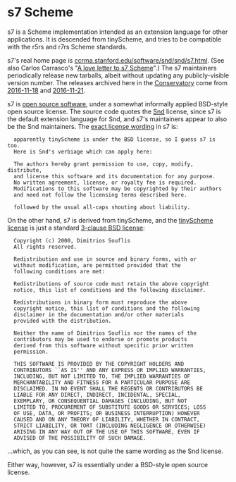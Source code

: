 s7 Scheme
=========

s7 is a Scheme implementation intended as an extension language for
other applications.  It is descended from tinyScheme, and tries to be
compatible with the r5rs and r7rs Scheme standards.

s7's real home page is
[ccrma.stanford.edu/software/snd/snd/s7.html](https://ccrma.stanford.edu/software/snd/snd/s7.html).
(See also Carlos Carrasco's "[A love letter to s7
Scheme](http://carloscarrasco.com/a-love-letter-to-s7-scheme.html)".)
The s7 maintainers periodically release new tarballs, albeit without
updating any publicly-visible version number.  The releases archived
here in the [Conservatory](https://conservatory.github.io/) come from
[2016-11-18](https://github.com/Conservatory/s7/commit/20ab60ef10fedbfa14827810cebdf523f5740167)
and
[2016-11-21](https://github.com/Conservatory/s7/commit/52e61e0b7f8132efe5df466901a34584ebbd2ceb).

s7 is [open source software](https://opensource.org/definition), under
a somewhat informally applied BSD-style open source license.  The
source code quotes the
[Snd](https://ccrma.stanford.edu/software/snd/index.html) license,
since s7 is the default extension language for Snd, and s7's
maintainers appear to also be the Snd maintainers.  The [exact license
wording](https://github.com/Conservatory/s7/blob/master/s7.c) in s7
is:

      apparently tinyScheme is under the BSD license, so I guess s7 is too.
      Here is Snd's verbiage which can apply here:
  
      The authors hereby grant permission to use, copy, modify, distribute,
      and license this software and its documentation for any purpose.  
      No written agreement, license, or royalty fee is required.  
      Modifications to this software may be copyrighted by their authors 
      and need not follow the licensing terms described here.
  
      followed by the usual all-caps shouting about liability.

On the other hand, s7 is derived from tinyScheme, and the [tinyScheme
license](http://tinyscheme.sourceforge.net/license.txt) is just a
standard [3-clause BSD
license](https://opensource.org/licenses/BSD-3-Clause):

      Copyright (c) 2000, Dimitrios Souflis
      All rights reserved.
      
      Redistribution and use in source and binary forms, with or
      without modification, are permitted provided that the
      following conditions are met:
      
      Redistributions of source code must retain the above copyright
      notice, this list of conditions and the following disclaimer.
      
      Redistributions in binary form must reproduce the above
      copyright notice, this list of conditions and the following
      disclaimer in the documentation and/or other materials
      provided with the distribution.
      
      Neither the name of Dimitrios Souflis nor the names of the
      contributors may be used to endorse or promote products
      derived from this software without specific prior written
      permission.
      
      THIS SOFTWARE IS PROVIDED BY THE COPYRIGHT HOLDERS AND
      CONTRIBUTORS ``AS IS'' AND ANY EXPRESS OR IMPLIED WARRANTIES,
      INCLUDING, BUT NOT LIMITED TO, THE IMPLIED WARRANTIES OF
      MERCHANTABILITY AND FITNESS FOR A PARTICULAR PURPOSE ARE
      DISCLAIMED. IN NO EVENT SHALL THE REGENTS OR CONTRIBUTORS BE
      LIABLE FOR ANY DIRECT, INDIRECT, INCIDENTAL, SPECIAL,
      EXEMPLARY, OR CONSEQUENTIAL DAMAGES (INCLUDING, BUT NOT
      LIMITED TO, PROCUREMENT OF SUBSTITUTE GOODS OR SERVICES; LOSS
      OF USE, DATA, OR PROFITS; OR BUSINESS INTERRUPTION) HOWEVER
      CAUSED AND ON ANY THEORY OF LIABILITY, WHETHER IN CONTRACT,
      STRICT LIABILITY, OR TORT (INCLUDING NEGLIGENCE OR OTHERWISE)
      ARISING IN ANY WAY OUT OF THE USE OF THIS SOFTWARE, EVEN IF
      ADVISED OF THE POSSIBILITY OF SUCH DAMAGE.

...which, as you can see, is not quite the same wording as the Snd
license.

Either way, however, s7 is essentially under a BSD-style open source
license.

